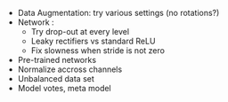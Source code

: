 
+ Data Augmentation: try various settings (no rotations?)
+ Network :  
    + Try drop-out at every level
    + Leaky rectifiers vs standard ReLU
    + Fix slowness when stride is not zero
+ Pre-trained networks
+ Normalize accross channels
+ Unbalanced data set
+ Model votes, meta model
